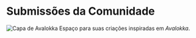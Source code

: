 # Submissões da Comunidade
![Capa de Avalokka](/capa-avalokka.jpg)
Espaço para suas criações inspiradas em *Avalokka*.
